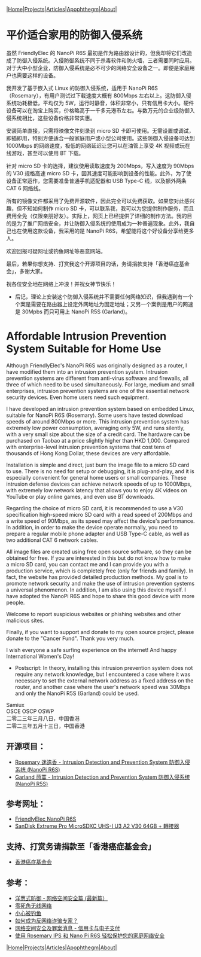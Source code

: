 |[Home](/README.md)|[Projects](/projects.md)|[Articles](/articles.md)|[Apophthegm](/apophthegm.md)|[About](/about.md)|

# 平价适合家用的防御入侵系统

虽然 FriendlyElec 的 NanoPi R6S 最初是作为路由器设计的，但我却将它们改造成了防御入侵系统。入侵防御系统不同于杀毒软件和防火墙，三者需要同时应用。对于大中小型企业，防御入侵系统是必不可少的网络安全设备之一。即便是家庭用户也需要这样的设备。  

我开发了基于嵌入式 Linux 的防御入侵系统，适用于 NanoPi R6S （Rosemary），有用户测试过下载速度大概有 800Mbps 左右以上。这防御入侵系统功耗极低，平均仅为 5W，运行时静音，体积非常小，只有信用卡大小。硬件设备可以在淘宝上购买，价格略高于一千多元港币左右。与数万元的企业级防御入侵系统相比，这些设备价格非常实惠。  

安装简单直接，只需将映像文件刻录到 micro SD 卡即可使用。无需设置或调试，即插即用，特别方便适合一般家庭用户或小型公司使用。这些防御入侵设备可达到 1000Mbps 的网络速度，极低的网络延迟让您可以在油管上享受 4K 视频或玩在线游戏，甚至可以使用 BT 下载。  

针对 micro SD 卡的选择，建议使用读取速度为 200Mbps，写入速度为 90Mbps 的 V30 规格高速 micro SD 卡，因其速度可能影响到设备的性能。此外，为了使设备正常运作，您需要准备普通手机适配器和 USB Type-C 线，以及额外两条 CAT 6 网络线。  

所有的镜像文件都采用了免费开源软件，因此完全可以免费获取。如果您对此感兴趣，但不知如何制作 micro SD 卡，可以联系我，我可以为您提供制作服务，而且费用全免（仅限亲朋好友）。实际上，网页上已经提供了详细的制作方法。我的目的是为了推广网络安全，并让防御入侵系统的使用成为一种普遍现象。此外，我自己也在使用这款设备，我采用的是 NanoPi R6S，希望能将这个好设备分享给更多人。  

欢迎回报可疑网址或钓鱼网址等恶意网站。  

最后，若果你想支持、打赏我这个开源项目的话，务请捐款支持「香港癌症基金会」，多谢大家。

祝各位安全地在网络上冲浪！并祝女神节快乐！  

* 后记，理论上安装这个防御入侵系统并不需要任何网络知识，但我遇到有一个个案是需要在路由器上设定外网地址为固定地址；又另一个案例是用户的网速是 30Mpbs 而只可用上 NanoPi R5S (Garland)。

# Affordable Intrusion Prevention System Suitable for Home Use

Although FriendlyElec's NanoPi R6S was originally designed as a router, I have modified them into an intrusion prevention system. Intrusion prevention systems are different from anti-virus software and firewalls, all three of which need to be used simultaneously. For large, medium and small enterprises, intrusion prevention systems are one of the essential network security devices. Even home users need such equipment.

I have developed an intrusion prevention system based on embedded Linux, suitable for NanoPi R6S (Rosemary). Some users have tested download speeds of around 800Mbps or more. This intrusion prevention system has extremely low power consumption, averaging only 5W, and runs silently, with a very small size about the size of a credit card. The hardware can be purchased on Taobao at a price slightly higher than HKD 1,000. Compared with enterprise-level intrusion prevention systems that cost tens of thousands of Hong Kong Dollar, these devices are very affordable.

Installation is simple and direct, just burn the image file to a micro SD card to use. There is no need for setup or debugging, it is plug-and-play, and it is especially convenient for general home users or small companies. These intrusion defense devices can achieve network speeds of up to 1000Mbps, with extremely low network latency that allows you to enjoy 4K videos on YouTube or play online games, and even use BT downloads.

Regarding the choice of micro SD card, it is recommended to use a V30 specification high-speed micro SD card with a read speed of 200Mbps and a write speed of 90Mbps, as its speed may affect the device's performance. In addition, in order to make the device operate normally, you need to prepare a regular mobile phone adapter and USB Type-C cable, as well as two additional CAT 6 network cables.

All image files are created using free open source software, so they can be obtained for free. If you are interested in this but do not know how to make a micro SD card, you can contact me and I can provide you with a production service, which is completely free (only for friends and family). In fact, the website has provided detailed production methods. My goal is to promote network security and make the use of intrusion prevention systems a universal phenomenon. In addition, I am also using this device myself. I have adopted the NanoPi R6S and hope to share this good device with more people.

Welcome to report suspicious websites or phishing websites and other malicious sites.

Finally, if you want to support and donate to my open source project, please donate to the "Cancer Fund". Thank you very much.

I wish everyone a safe surfing experience on the internet! And happy International Women's Day!

* Postscript: In theory, installing this intrusion prevention system does not require any network knowledge, but I encountered a case where it was necessary to set the external network address as a fixed address on the router, and another case where the user's network speed was 30Mbps and only the NanoPi R5S (Garland) could be used.

Samiux  
OSCE  OSCP  OSWP   
二零二三年三月八日，中国香港    
二零二三年五月十三日，中国香港    

## 开源项目：

- [Rosemary 迷迭香 - Intrusion Detection and Prevention System 防御入侵系统 (NanoPi R6S)](/rosemary.md)  
- [Garland 茼蒿 - Intrusion Detection and Prevention System 防御入侵系统 (NanoPi R5S)](/garland.md)      

## 参考网址：

- [FriendlyElec NanoPi R6S](https://www.friendlyelec.com/index.php?route=product/product&product_id=289)  
- [SanDisk Extreme Pro MicroSDXC UHS-I U3 A2 V30 64GB + 轉接器 ](https://www.amazon.com/-/zh_TW/SanDisk-Extreme-64GB-%E9%99%84%E8%BD%89%E6%8E%A5%E5%99%A8%E3%80%82%E5%85%A8%E9%AB%98%E6%B8%85%E5%92%8C-%E8%B6%85%E9%AB%98%E7%95%AB%E8%B3%AA%E5%BD%B1%E7%89%87%E9%8C%84%E8%A3%BD/dp/B07G3GMRYF)  

## 支持、打赏务请捐款至「香港癌症基金会」

- [香港癌症基金会](https://www.cancer-fund.org)  

## 参考：

- [洋葱式防御 - 网络空间安全篇 (最新篇）](/onion-defense_3.md)  
- [零死角无线网络](/mesh.md)  
- [小心被钓鱼](/phishing.md)  
- [如何成为反网络诈骗专家？](/anti-scam.md)  
- [网络空间安全及罪案消息 - 信用卡与电子支付](/e-pay.md)  
- [使用 Rosemary IPS 和 Nano Pi R6S 轻松保护您的家庭网络安全](/rosemary_ips.md)  

|[Home](/README.md)|[Projects](/projects.md)|[Articles](/articles.md)|[Apophthegm](/apophthegm.md)|[About](/about.md)|

